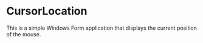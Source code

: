 # CursorLocation
 
This is a simple Windows Form application that displays the current position of the mouse.
